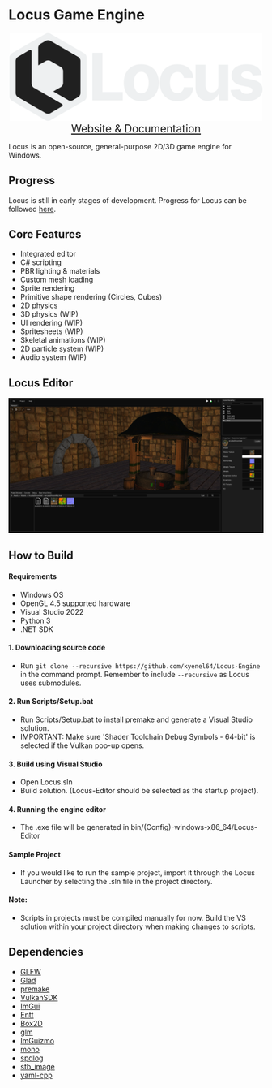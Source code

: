 # Locus Game Engine
<p align="center">
  <img src="./Resources/Branding/Logo/LocusLogoWithName.png" alt="Locus Logo" width="500"/> <br>
  <a style="font-size: 1.5em" href="https://locusengine.com">Website & Documentation</a>
</p>

Locus is an open-source, general-purpose 2D/3D game engine for Windows.

## Progress
Locus is still in early stages of development. Progress for Locus can be followed [here](https://trello.com/b/NNDPkCjF/locus-kanban).

## Core Features
- Integrated editor
- C# scripting
- PBR lighting & materials
- Custom mesh loading
- Sprite rendering
- Primitive shape rendering (Circles, Cubes)
- 2D physics
- 3D physics (WIP)
- UI rendering (WIP)
- Spritesheets (WIP)
- Skeletal animations (WIP)
- 2D particle system (WIP)
- Audio system (WIP)

## Locus Editor
<p>
  <img src="./Resources/Branding/editor.png" alt="Locus Editor" width="800"/>
</p>

## How to Build
#### Requirements
- Windows OS
- OpenGL 4.5 supported hardware
- Visual Studio 2022
- Python 3
- .NET SDK

#### 1. Downloading source code
- Run `git clone --recursive https://github.com/kyenel64/Locus-Engine` in the command prompt. Remember to include `--recursive` as Locus uses submodules.

#### 2. Run Scripts/Setup.bat
- Run Scripts/Setup.bat to install premake and generate a Visual Studio solution.
- IMPORTANT: Make sure 'Shader Toolchain Debug Symbols - 64-bit' is selected if the Vulkan pop-up opens.

#### 3. Build using Visual Studio
- Open Locus.sln
- Build solution. (Locus-Editor should be selected as the startup project).

#### 4. Running the engine editor
- The .exe file will be generated in bin/(Config)-windows-x86_64/Locus-Editor

#### Sample Project
- If you would like to run the sample project, import it through the Locus Launcher by selecting the .sln file in the project directory.

#### Note:
- Scripts in projects must be compiled manually for now. Build the VS solution within your project directory when making changes to scripts. 

## Dependencies
- [GLFW](https://github.com/glfw/glfw)
- [Glad](https://github.com/Dav1dde/glad)
- [premake](https://github.com/premake/premake-core)
- [VulkanSDK](https://www.vulkan.org/)
- [ImGui](https://github.com/ocornut/imgui)
- [Entt](https://github.com/skypjack/entt)
- [Box2D](https://github.com/erincatto/box2d)
- [glm](https://github.com/g-truc/glm)
- [ImGuizmo](https://github.com/CedricGuillemet/ImGuizmo)
- [mono](https://www.mono-project.com/)
- [spdlog](https://github.com/gabime/spdlog)
- [stb_image](https://github.com/nothings/stb)
- [yaml-cpp](https://github.com/jbeder/yaml-cpp)

